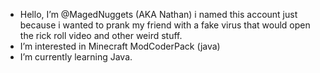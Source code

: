 - Hello, I’m @MagedNuggets (AKA Nathan) i named this account just because i wanted to prank my friend with a fake virus that would open the rick roll video and other weird stuff.
- I’m interested in Minecraft ModCoderPack (java)
- I’m currently learning Java.
